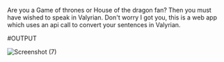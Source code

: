 Are you a Game of thrones or House of the dragon fan? Then you must have wished to speak in Valyrian.
Don't worry I got you, this is a web app which uses an api call to convert your sentences in Valyrian.

#OUTPUT

![Screenshot (7)](https://user-images.githubusercontent.com/91406971/190902692-9ea560f1-61ee-4fab-927b-0d187ae01a09.png)
